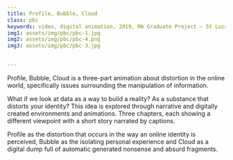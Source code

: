 ```yaml
---
title: Profile, Bubble, Cloud 
class: pbc
keywords: video, digital animation, 2019, MA Graduate Project – St Lucas Antwerp
img1: assets/img/pbc/pbc-1.jpg
img2: assets/img/pbc/pbc-4.png
img3: assets/img/pbc/pbc-3.jpg
    

---
```

Profile, Bubble, Cloud is a three-part animation about distortion in the online world, specifically issues surrounding the manipulation of information.

What if we look at data as a way to build a reality? As a substance that distorts your identity? This idea is explored through narrative and digitally created environments and animations. Three chapters, each showing a different viewpoint with a short story narrated by captions.

Profile as the distortion that occurs in the way an online identity is perceived, Bubble as the isolating personal experience and Cloud as a digital dump full of automatic generated nonsense and absurd fragments.